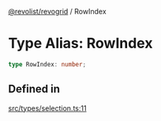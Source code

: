 [@revolist/revogrid](README.md) / RowIndex

# Type Alias: RowIndex

```ts
type RowIndex: number;
```

## Defined in

[src/types/selection.ts:11](https://github.com/revolist/revogrid/blob/65763a3c3cbba79c84cbcd4109976d8fec48b078/src/types/selection.ts#L11)
